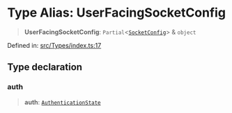# Type Alias: UserFacingSocketConfig

> **UserFacingSocketConfig**: `Partial`\<[`SocketConfig`](SocketConfig.md)\> & `object`

Defined in: [src/Types/index.ts:17](https://github.com/Fokusdotid/bail/blob/0fe6346a5ff68a74eb71890335c982b44e2da604/src/Types/index.ts#L17)

## Type declaration

### auth

> **auth**: [`AuthenticationState`](AuthenticationState.md)
